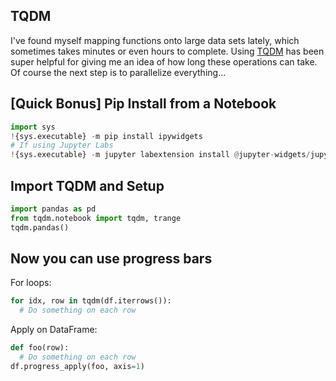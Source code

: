 ## TQDM

I've found myself mapping functions onto large data sets lately, which sometimes takes minutes or even hours to complete. Using [TQDM](https://github.com/tqdm/tqdm) has been super helpful for giving me an idea of how long these operations can take. Of course the next step is to parallelize everything...

## [Quick Bonus] Pip Install from a Notebook

```python
import sys
!{sys.executable} -m pip install ipywidgets
# If using Jupyter Labs
!{sys.executable} -m jupyter labextension install @jupyter-widgets/jupyterlab-manager
```

## Import TQDM and Setup

```python
import pandas as pd
from tqdm.notebook import tqdm, trange
tqdm.pandas()
```

## Now you can use progress bars

For loops:

```python
for idx, row in tqdm(df.iterrows()):
  # Do something on each row
```

Apply on DataFrame:

```python
def foo(row):
  # Do something on each row
df.progress_apply(foo, axis=1)
```
